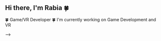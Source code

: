 ## Hi there, I'm Rabia 🍀
🍀 Game/VR Developer 
🍀 I'm currently working on Game Development and VR

-->
